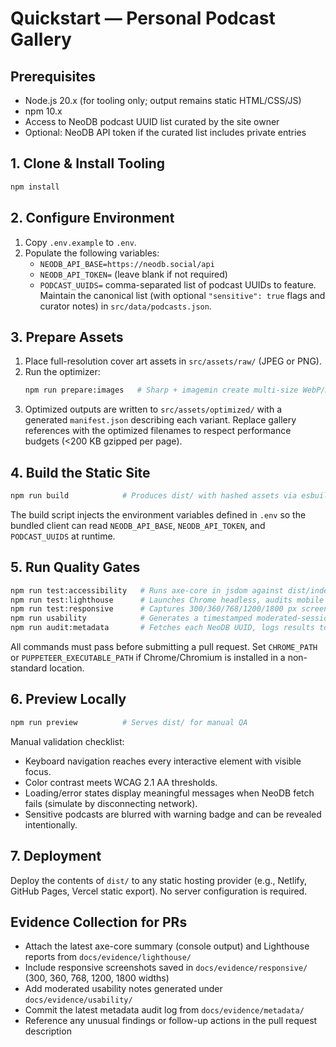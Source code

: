 # Quickstart — Personal Podcast Gallery

## Prerequisites
- Node.js 20.x (for tooling only; output remains static HTML/CSS/JS)
- npm 10.x
- Access to NeoDB podcast UUID list curated by the site owner
- Optional: NeoDB API token if the curated list includes private entries

## 1. Clone & Install Tooling
```bash
npm install
```

## 2. Configure Environment
1. Copy `.env.example` to `.env`.
2. Populate the following variables:
   - `NEODB_API_BASE=https://neodb.social/api`
   - `NEODB_API_TOKEN=` (leave blank if not required)
   - `PODCAST_UUIDS=` comma-separated list of podcast UUIDs to feature. Maintain the canonical list (with optional `"sensitive": true` flags and curator notes) in `src/data/podcasts.json`.

## 3. Prepare Assets
1. Place full-resolution cover art assets in `src/assets/raw/` (JPEG or PNG).
2. Run the optimizer:
   ```bash
   npm run prepare:images   # Sharp + imagemin create multi-size WebP/AVIF variants
   ```
3. Optimized outputs are written to `src/assets/optimized/` with a generated `manifest.json` describing each variant. Replace gallery references with the optimized filenames to respect performance budgets (<200 KB gzipped per page).

## 4. Build the Static Site
```bash
npm run build            # Produces dist/ with hashed assets via esbuild
```
The build script injects the environment variables defined in `.env` so the bundled client can read `NEODB_API_BASE`, `NEODB_API_TOKEN`, and `PODCAST_UUIDS` at runtime.

## 5. Run Quality Gates
```bash
npm run test:accessibility   # Runs axe-core in jsdom against dist/index.html
npm run test:lighthouse      # Launches Chrome headless, audits mobile + desktop, stores JSON in docs/evidence/lighthouse/
npm run test:responsive      # Captures 300/360/768/1200/1800 px screenshots via Puppeteer
npm run usability            # Generates a timestamped moderated-session template under docs/evidence/usability/
npm run audit:metadata       # Fetches each NeoDB UUID, logs results to docs/evidence/metadata/
```
All commands must pass before submitting a pull request. Set `CHROME_PATH` or `PUPPETEER_EXECUTABLE_PATH` if Chrome/Chromium is installed in a non-standard location.

## 6. Preview Locally
```bash
npm run preview          # Serves dist/ for manual QA
```
Manual validation checklist:
- Keyboard navigation reaches every interactive element with visible focus.
- Color contrast meets WCAG 2.1 AA thresholds.
- Loading/error states display meaningful messages when NeoDB fetch fails (simulate by disconnecting network).
- Sensitive podcasts are blurred with warning badge and can be revealed intentionally.

## 7. Deployment
Deploy the contents of `dist/` to any static hosting provider (e.g., Netlify, GitHub Pages, Vercel static export). No server configuration is required.

## Evidence Collection for PRs
- Attach the latest axe-core summary (console output) and Lighthouse reports from `docs/evidence/lighthouse/`
- Include responsive screenshots saved in `docs/evidence/responsive/` (300, 360, 768, 1200, 1800 widths)
- Add moderated usability notes generated under `docs/evidence/usability/`
- Commit the latest metadata audit log from `docs/evidence/metadata/`
- Reference any unusual findings or follow-up actions in the pull request description
